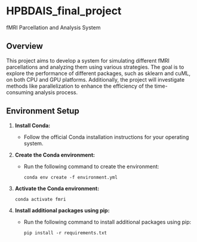 # HPBDAIS_final_project
fMRI Parcellation and Analysis System

## Overview
This project aims to develop a system for simulating different fMRI parcellations and analyzing them using various strategies. The goal is to explore the performance of different packages, such as sklearn and cuML, on both CPU and GPU platforms. Additionally, the project will investigate methods like parallelization to enhance the efficiency of the time-consuming analysis process.

## Environment Setup

1. **Install Conda:**

   - Follow the official Conda installation instructions for your operating system.

2. **Create the Conda environment:**
  
   - Run the following command to create the environment:
     ```
     conda env create -f environment.yml
     ```

3. **Activate the Conda environment:**

     ```
     conda activate fmri
     ```

4. **Install additional packages using pip:**

   - Run the following command to install additional packages using pip:
     ```
     pip install -r requirements.txt
     ```

